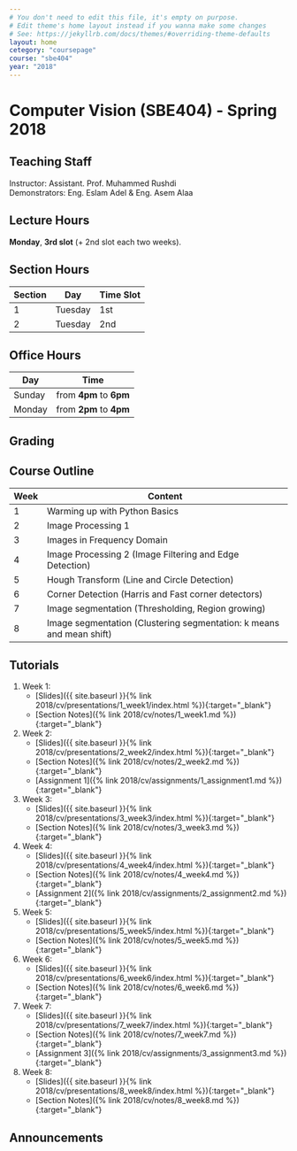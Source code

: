 ```yaml
---
# You don't need to edit this file, it's empty on purpose.
# Edit theme's home layout instead if you wanna make some changes
# See: https://jekyllrb.com/docs/themes/#overriding-theme-defaults
layout: home
cetegory: "coursepage"
course: "sbe404"
year: "2018"
---
```

# Computer Vision \(SBE404\) - Spring 2018

## Teaching Staff

Instructor: Assistant. Prof. Muhammed Rushdi  
Demonstrators:  Eng. Eslam Adel & Eng. Asem Alaa  

## Lecture Hours

**Monday**, **3rd slot** (+ 2nd slot each two weeks).

## Section Hours

| Section | Day | Time Slot |
|---------|-----|-----------|
|   1     | Tuesday | 1st |
|   2     | Tuesday | 2nd |

## Office Hours

| Day | Time |
|-----|-----------|
| Sunday | from **4pm** to **6pm** |
| Monday | from **2pm** to **4pm** |

## Grading

## Course Outline

| Week | Content |  
|------|-----------------|
|   1  | Warming up with Python Basics |
|   2  | Image Processing 1            |
|   3  | Images in Frequency Domain    |
|   4  | Image Processing 2 (Image Filtering and Edge Detection) |  
|   5  | Hough Transform (Line and Circle Detection) |  
|   6  | Corner Detection (Harris and Fast corner detectors) |  
|   7  | Image segmentation (Thresholding, Region growing) |  
|   8  | Image segmentation (Clustering segmentation: k means and mean shift) |  





## Tutorials

1. Week 1:
    * [Slides]({{ site.baseurl }}{% link 2018/cv/presentations/1_week1/index.html %}){:target="_blank"}
    * [Section Notes]({% link 2018/cv/notes/1_week1.md %}){:target="_blank"}
2. Week 2:
    * [Slides]({{ site.baseurl }}{% link 2018/cv/presentations/2_week2/index.html %}){:target="_blank"}
    * [Section Notes]({% link 2018/cv/notes/2_week2.md %}){:target="_blank"}
    * [Assignment 1]({% link 2018/cv/assignments/1_assignment1.md %}){:target="_blank"}
3. Week 3:
    * [Slides]({{ site.baseurl }}{% link 2018/cv/presentations/3_week3/index.html %}){:target="_blank"}
    * [Section Notes]({% link 2018/cv/notes/3_week3.md %}){:target="_blank"}
4. Week 4:
    * [Slides]({{ site.baseurl }}{% link 2018/cv/presentations/4_week4/index.html %}){:target="_blank"}
    * [Section Notes]({% link 2018/cv/notes/4_week4.md %}){:target="_blank"}
    * [Assignment 2]({% link 2018/cv/assignments/2_assignment2.md %}){:target="_blank"}
5. Week 5:
    * [Slides]({{ site.baseurl }}{% link 2018/cv/presentations/5_week5/index.html %}){:target="_blank"}
    * [Section Notes]({% link 2018/cv/notes/5_week5.md %}){:target="_blank"}
6. Week 6:
    * [Slides]({{ site.baseurl }}{% link 2018/cv/presentations/6_week6/index.html %}){:target="_blank"}
    * [Section Notes]({% link 2018/cv/notes/6_week6.md %}){:target="_blank"}
7. Week 7:
    * [Slides]({{ site.baseurl }}{% link 2018/cv/presentations/7_week7/index.html %}){:target="_blank"}
    * [Section Notes]({% link 2018/cv/notes/7_week7.md %}){:target="_blank"}
    * [Assignment 3]({% link 2018/cv/assignments/3_assignment3.md %}){:target="_blank"}
8. Week 8:
    * [Slides]({{ site.baseurl }}{% link 2018/cv/presentations/8_week8/index.html %}){:target="_blank"}
    * [Section Notes]({% link 2018/cv/notes/8_week8.md %}){:target="_blank"}
    

    
## Announcements